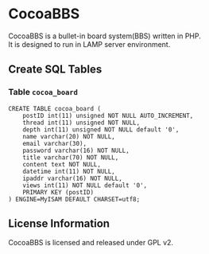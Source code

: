 # CocoaBBS

CocoaBBS is a bullet-in board system(BBS) written in PHP.  
It is designed to run in LAMP server environment.

## Create SQL Tables
### Table `cocoa_board`
```
CREATE TABLE cocoa_board (
    postID int(11) unsigned NOT NULL AUTO_INCREMENT, 
    thread int(11) unsigned NOT NULL, 
    depth int(11) unsigned NOT NULL default '0', 
    name varchar(20) NOT NULL, 
    email varchar(30), 
    password varchar(16) NOT NULL, 
    title varchar(70) NOT NULL, 
    content text NOT NULL, 
    datetime int(11) NOT NULL, 
    ipaddr varchar(16) NOT NULL, 
    views int(11) NOT NULL default '0',
    PRIMARY KEY (postID)
) ENGINE=MyISAM DEFAULT CHARSET=utf8;
```

## License Information
CocoaBBS is licensed and released under GPL v2.
